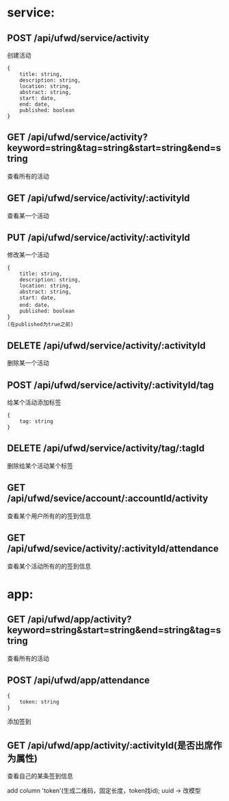 service:
===========================

## POST /api/ufwd/service/activity
创建活动
```
{
    title: string,
    description: string,
    location: string,
    abstract: string,
    start: date,
    end: date,
    published: boolean
}
```

## GET /api/ufwd/service/activity?keyword=string&tag=string&start=string&end=string
查看所有的活动

## GET /api/ufwd/service/activity/:activityId
查看某一个活动

## PUT /api/ufwd/service/activity/:activityId
修改某一个活动
```
{
    title: string,
    description: string,
    location: string,
    abstract: string,
    start: date,
    end: date，
    published: boolean
}
(在published为true之前)
```

## DELETE /api/ufwd/service/activity/:activityId
删除某一个活动

## POST /api/ufwd/service/activity/:activityId/tag
给某个活动添加标签
```
{
    tag: string
}
```

## DELETE /api/ufwd/service/activity/tag/:tagId
删除给某个活动某个标签

## GET /api/ufwd/sevice/account/:accountId/activity
查看某个用户所有的的签到信息

## GET /api/ufwd/sevice/activity/:activityId/attendance
查看某个活动所有的的签到信息

app:
======================================

## GET /api/ufwd/app/activity?keyword=string&start=string&end=string&tag=string
查看所有的活动

## POST /api/ufwd/app/attendance
```
{
    token: string
}
```
添加签到

## GET /api/ufwd/app/activity/:activityId(是否出席作为属性)
查看自己的某条签到信息

add column 'token'(生成二维码，固定长度，token找id); uuid -> 改模型